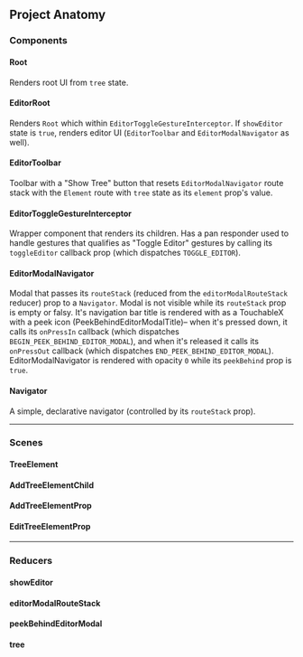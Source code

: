## Project Anatomy

### Components

#### Root
Renders root UI from `tree` state.

#### EditorRoot
Renders `Root` which within `EditorToggleGestureInterceptor`.  If
`showEditor` state is `true`, renders editor UI (`EditorToolbar` and
`EditorModalNavigator` as well).

#### EditorToolbar
Toolbar with a "Show Tree" button that resets `EditorModalNavigator` route stack
with the `Element` route with `tree` state as its `element` prop's value.

#### EditorToggleGestureInterceptor
Wrapper component that renders its children.  Has a pan responder used to
handle gestures that qualifies as "Toggle Editor" gestures by calling its
`toggleEditor` callback prop (which dispatches `TOGGLE_EDITOR`).

#### EditorModalNavigator
Modal that passes its `routeStack` (reduced from the `editorModalRouteStack` reducer) prop
to a `Navigator`. Modal is not visible while its `routeStack` prop is empty
or falsy.  It's navigation bar title is rendered with as a TouchableX with a
peek icon (PeekBehindEditorModalTitle)– when it's pressed down, it calls its
`onPressIn` callback (which dispatches `BEGIN_PEEK_BEHIND_EDITOR_MODAL`), and
when it's released it calls its `onPressOut` callback (which dispatches
`END_PEEK_BEHIND_EDITOR_MODAL`). EditorModalNavigator is rendered with opacity
`0` while its `peekBehind` prop is `true`.

#### Navigator
A simple, declarative navigator (controlled by its `routeStack` prop).

* * *


### Scenes
#### TreeElement
#### AddTreeElementChild
#### AddTreeElementProp
#### EditTreeElementProp

* * *


### Reducers
#### showEditor
#### editorModalRouteStack
#### peekBehindEditorModal
#### tree
